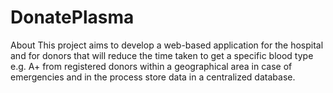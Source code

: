 # DonatePlasma
About
This project aims to develop a web-based application for the hospital and  for donors that will reduce the time taken to get a specific blood type e.g. A+ from registered donors within a geographical area in case of emergencies and in the process store data in a centralized database.
